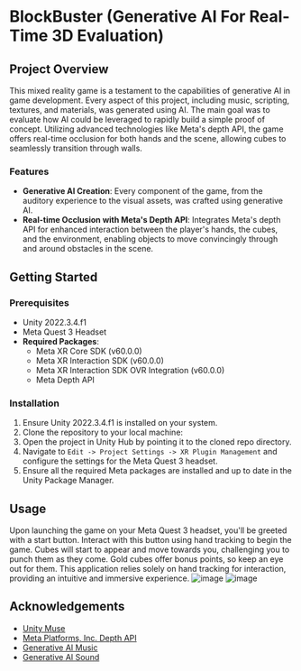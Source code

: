 # BlockBuster (Generative AI For Real-Time 3D Evaluation)

## Project Overview
This mixed reality game is a testament to the capabilities of generative AI in game development. Every aspect of this project, including music, scripting, textures, and materials, was generated using AI. The main goal was to evaluate how AI could be leveraged to rapidly build a simple proof of concept. Utilizing advanced technologies like Meta's depth API, the game offers real-time occlusion for both hands and the scene, allowing cubes to seamlessly transition through walls.

### Features
- **Generative AI Creation**: Every component of the game, from the auditory experience to the visual assets, was crafted using generative AI.
- **Real-time Occlusion with Meta's Depth API**: Integrates Meta's depth API for enhanced interaction between the player's hands, the cubes, and the environment, enabling objects to move convincingly through and around obstacles in the scene.

## Getting Started

### Prerequisites
- Unity 2022.3.4.f1
- Meta Quest 3 Headset
- **Required Packages**:
  - Meta XR Core SDK (v60.0.0)
  - Meta XR Interaction SDK (v60.0.0)
  - Meta XR Interaction SDK OVR Integration (v60.0.0)
  - Meta Depth API

### Installation
1. Ensure Unity 2022.3.4.f1 is installed on your system.
2. Clone the repository to your local machine:
3. Open the project in Unity Hub by pointing it to the cloned repo directory.
4. Navigate to `Edit -> Project Settings -> XR Plugin Management` and configure the settings for the Meta Quest 3 headset.
5. Ensure all the required Meta packages are installed and up to date in the Unity Package Manager.

## Usage
Upon launching the game on your Meta Quest 3 headset, you'll be greeted with a start button. Interact with this button using hand tracking to begin the game. Cubes will start to appear and move towards you, challenging you to punch them as they come. Gold cubes offer bonus points, so keep an eye out for them. This application relies solely on hand tracking for interaction, providing an intuitive and immersive experience.
![image](https://github.com/gdedi001/BlockBuster/assets/8450711/1a956a22-21cc-4661-8cae-d9f02d4aece6)
![image](https://github.com/gdedi001/BlockBuster/assets/8450711/3cbf14b0-5a9d-4a6c-b8c3-f4b175c29636)



## Acknowledgements
- [Unity Muse](https://unity.com/products/muse)
- [Meta Platforms, Inc. Depth API](https://developer.oculus.com/blog/mesh-depth-api-meta-quest-3-developers-mixed-reality/)
- [Generative AI Music](https://www.suno.ai/)
- [Generative AI Sound](https://mubert.com/)  
